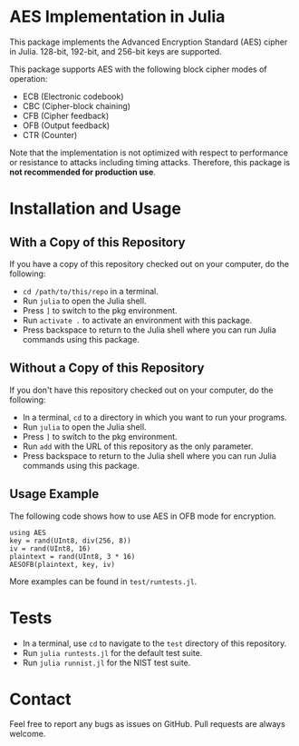 # AES Implementation in Julia

This package implements the Advanced Encryption Standard (AES) cipher in Julia.
128-bit, 192-bit, and 256-bit keys are supported.

This package supports AES with the following block cipher modes of operation:
* ECB (Electronic codebook)
* CBC (Cipher-block chaining)
* CFB (Cipher feedback)
* OFB (Output feedback)
* CTR (Counter)

Note that the implementation is not optimized with respect to performance or
resistance to attacks including timing attacks.
Therefore, this package is **not recommended for production use**.

# Installation and Usage

## With a Copy of this Repository

If you have a copy of this repository checked out on your computer, do the
following:
- `cd /path/to/this/repo` in a terminal.
- Run `julia` to open the Julia shell.
- Press `]` to switch to the pkg environment.
- Run `activate .` to activate an environment with this package.
- Press backspace to return to the Julia shell where you can run Julia commands
  using this package.

## Without a Copy of this Repository

If you don't have this repository checked out on your computer, do the
following:
- In a terminal, `cd` to a directory in which you want to run your programs.
- Run `julia` to open the Julia shell.
- Press `]` to switch to the pkg environment.
- Run `add` with the URL of this repository as the only parameter.
- Press backspace to return to the Julia shell where you can run Julia commands
  using this package.

## Usage Example

The following code shows how to use AES in OFB mode for encryption.

```
using AES
key = rand(UInt8, div(256, 8))
iv = rand(UInt8, 16)
plaintext = rand(UInt8, 3 * 16)
AESOFB(plaintext, key, iv)
```

More examples can be found in `test/runtests.jl`.

# Tests

- In a terminal, use `cd` to navigate to the `test` directory of this repository.
- Run `julia runtests.jl` for the default test suite.
- Run `julia runnist.jl` for the NIST test suite.

# Contact

Feel free to report any bugs as issues on GitHub.
Pull requests are always welcome.


